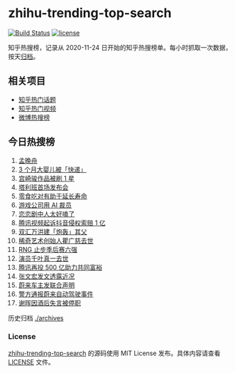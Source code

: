 # zhihu-trending-top-search

[![Build Status](https://github.com/justjavac/zhihu-trending-top-search/workflows/ci/badge.svg?branch=main)](https://github.com/justjavac/zhihu-trending-top-search/actions)
[![license](https://img.shields.io/github/license/justjavac/zhihu-trending-top-search)](https://github.com/justjavac/zhihu-trending-top-search/blob/main/LICENSE)

知乎热搜榜，记录从 2020-11-24 日开始的知乎热搜榜单。每小时抓取一次数据，按天[归档](./archives)。

## 相关项目

- [知乎热门话题](https://github.com/justjavac/zhihu-trending-hot-questions)
- [知乎热门视频](https://github.com/justjavac/zhihu-trending-hot-video)
- [微博热搜榜](https://github.com/justjavac/weibo-trending-hot-search)

## 今日热搜榜

<!-- BEGIN -->
<!-- 最后更新时间 Fri Aug 20 2021 05:10:43 GMT+0800 (China Standard Time) -->

1. [孟晚舟](https://www.zhihu.com/search?q=孟晚舟)
1. [3 个月大婴儿被「快递」](https://www.zhihu.com/search?q=婴儿被快递)
1. [宫崎骏作品被刷 1 星](https://www.zhihu.com/search?q=宫崎骏)
1. [塔利班首场发布会](https://www.zhihu.com/search?q=塔利班)
1. [零食吃对有助于延长寿命](https://www.zhihu.com/search?q=零食)
1. [游戏公司用 AI 裁员](https://www.zhihu.com/search?q=AI裁员)
1. [恋恋剧中人太好嗑了](https://www.zhihu.com/search?q=恋恋剧中人)
1. [腾讯视频起诉抖音侵权索赔 1 亿](https://www.zhihu.com/search?q=腾讯起诉抖音)
1. [双汇万洪建「炮轰」其父](https://www.zhihu.com/search?q=双汇)
1. [稀奇艺术创始人瞿广慈去世](https://www.zhihu.com/search?q=瞿广慈)
1. [RNG 止步季后赛六强](https://www.zhihu.com/search?q=RNG)
1. [演员千叶真一去世](https://www.zhihu.com/search?q=千叶真一)
1. [腾讯再投 500 亿助力共同富裕](https://www.zhihu.com/search?q=腾讯500亿)
1. [张文宏发文透露近况](https://www.zhihu.com/search?q=张文宏)
1. [蔚来车主发联合声明](https://www.zhihu.com/search?q=蔚来)
1. [警方通报蔚来自动驾驶事件](https://www.zhihu.com/search?q=蔚来)
1. [谢晖因酒后失言被停职](https://www.zhihu.com/search?q=谢晖)

<!-- END -->

历史归档 [./archives](./archives)

### License

[zhihu-trending-top-search](https://github.com/justjavac/zhihu-trending-top-search)
的源码使用 MIT License 发布。具体内容请查看 [LICENSE](./LICENSE) 文件。
